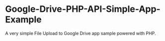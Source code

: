 Google-Drive-PHP-API-Simple-App-Example
=======================================

A very simple File Upload to Google Drive app sample powered with PHP.